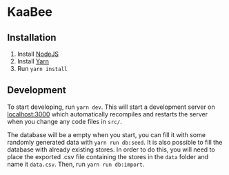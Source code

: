 # KaaBee

## Installation

1. Install [NodeJS](https://nodejs.org/)
2. Install [Yarn](https://classic.yarnpkg.com/en/docs/install)
3. Run `yarn install`

## Development

To start developing, run `yarn dev`. This will start a development server on [localhost:3000](http://localhost:3000) which automatically recompiles and restarts the server when you change any code files in `src/`.

The database will be a empty when you start, you can fill it with some randomly generated data with `yarn run db:seed`.
It is also possible to fill the database with already existing stores. In order to do this, you will need to place the
exported .csv file containing the stores in the `data` folder and name it `data.csv`. Then, run `yarn run db:import`.
